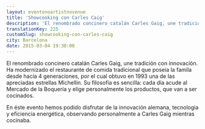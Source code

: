 ```yaml
---
layout: eventonoartistnovenue
title: 'Showcooking con Carles Caig'
description: 'El renombrado concinero catalán Carles Gaig, une tradición con innovación. Ha modernizado el restaurante de comida tradicional que poseía la famila desde hacía 4 generaciones, por el cual obtuvo en 1993 una de las apreciadas estrellas Michellin. '
translationKey: 225
customSlug: showcooking-con-carles-caig
city: Barcelona
date: 2015-03-04 19:30:00
---
```


El renombrado concinero catalán Carles Gaig, une tradición con innovación. Ha modernizado el restaurante de comida tradicional que poseía la famila desde hacía 4 generaciones, por el cual obtuvo en 1993 una de las apreciadas estrellas Michellin. Su filosofía es sencilla: cada día acude al Mercado de la Boquería y elige personalmente los productos, que van a ser cocinados.

En éste evento hemos podido disfrutar de la innovación alemana, tecnologia y eficiencia energética, observando personalmente a Carles Gaig mientras cocinaba.
